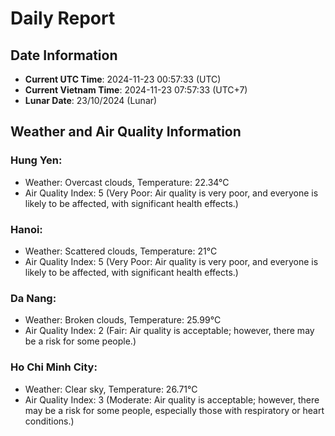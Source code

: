 # Daily Report
## Date Information
- **Current UTC Time**: 2024-11-23 00:57:33 (UTC)
- **Current Vietnam Time**: 2024-11-23 07:57:33 (UTC+7)
- **Lunar Date**: 23/10/2024 (Lunar)

## Weather and Air Quality Information

### Hung Yen:
- Weather: Overcast clouds, Temperature: 22.34°C
- Air Quality Index: 5 (Very Poor: Air quality is very poor, and everyone is likely to be affected, with significant health effects.)

### Hanoi:
- Weather: Scattered clouds, Temperature: 21°C
- Air Quality Index: 5 (Very Poor: Air quality is very poor, and everyone is likely to be affected, with significant health effects.)

### Da Nang:
- Weather: Broken clouds, Temperature: 25.99°C
- Air Quality Index: 2 (Fair: Air quality is acceptable; however, there may be a risk for some people.)

### Ho Chi Minh City:
- Weather: Clear sky, Temperature: 26.71°C
- Air Quality Index: 3 (Moderate: Air quality is acceptable; however, there may be a risk for some people, especially those with respiratory or heart conditions.)
